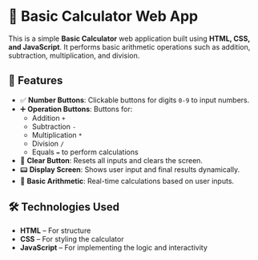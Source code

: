 # 🧮 Basic Calculator Web App

This is a simple **Basic Calculator** web application built using **HTML, CSS, and JavaScript**. It performs basic arithmetic operations such as addition, subtraction, multiplication, and division.

## 🚀 Features

- ✅ **Number Buttons**: Clickable buttons for digits `0-9` to input numbers.
- ➕ **Operation Buttons**: Buttons for:
  - Addition `+`
  - Subtraction `-`
  - Multiplication `*`
  - Division `/`
  - Equals `=` to perform calculations
- 🔄 **Clear Button**: Resets all inputs and clears the screen.
- 📟 **Display Screen**: Shows user input and final results dynamically.
- 🧮 **Basic Arithmetic**: Real-time calculations based on user inputs.

## 🛠️ Technologies Used

- **HTML** – For structure
- **CSS** – For styling the calculator
- **JavaScript** – For implementing the logic and interactivity



